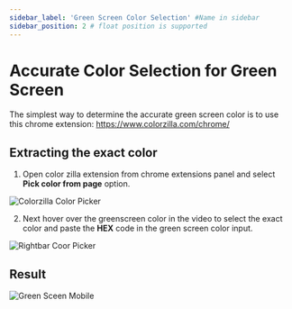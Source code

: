 ```yaml
---
sidebar_label: 'Green Screen Color Selection' #Name in sidebar
sidebar_position: 2 # float position is supported
---
```

# Accurate Color Selection for Green Screen

The simplest way to determine the accurate green screen color is to use this chrome extension: https://www.colorzilla.com/chrome/

## Extracting the exact color

1. Open color zilla extension from chrome extensions panel and select **Pick color from page** option.

![Colorzilla Color Picker](https://s.vrgmetri.com/image/w_900,q_90/gb-web/portal-docs/assets/img/screenshots/green_screen/green_screen_color_selection_colorzilla.png)

2. Next hover over the greenscreen color in the video to select the exact color and paste the **HEX** code in the green screen color input. 

![Rightbar Coor Picker](https://s.vrgmetri.com/image/q_90/gb-web/portal-docs/assets/img/screenshots/green_screen/green_screen_color_selection_rightbar.png)

## Result

![Green Sceen Mobile](https://s.vrgmetri.com/image/q_90/gb-web/portal-docs/assets/img/screenshots/green_screen/green_screen_color_selection_result_mobile.png)
